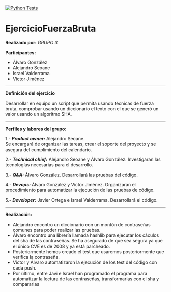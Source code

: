 [![Python Tests](https://github.com/Aleseomar/EjercicioFuerzaBruta/actions/workflows/python-package-conda.yml/badge.svg)](https://github.com/Aleseomar/EjercicioFuerzaBruta/actions/workflows/python-package-conda.yml)

# EjercicioFuerzaBruta

**Realizado por:** *GRUPO 3*  

**Participantes:**

- Álvaro González
- Alejandro Seoane
- Israel Valderrama
- Víctor Jiménez

****

**Definición del ejercicio**  

Desarrollar en equipo un script que permita usando técnicas de fuerza bruta, comprobar usando un diccionario el texto con el que se generó un valor usando un algoritmo SHA.

****

**Perfiles y labores del grupo:**

1.- ***Product owner:*** Alejandro Seoane.   
Se encargará de organizar las tareas, crear el soporte del proyecto y se asegura del cumplimiento del calendario.

2.- ***Technical chief:*** Alejandro Seoane y Álvaro González. Investigaran las tecnologías necesarias para el desarrollo.   

3.- ***Q&A:*** Álvaro González. Desarrollará las pruebas del código.

4.- ***Devops:*** Álvaro González y Victor Jiménez. Organizarán el procedimiento para automatizar la ejecución de las pruebas de código.

5.- ***Developer:*** Javier Ortega e Israel Valderrama. Desarrollará el código.

****

**Realización:**

- Alejandro encontro un diccionario con un montón de contraseñas comunes para poder realizar las pruebas.
- Álvaro  encontro una librería llamada hashlib para ejecutar los cáculos del sha de las contraseñas. Se ha asegurado de que sea segura ya que el único CVE es de 2008 y ya está parcheado.
- Posteriormente hemos creado el test que usaremos posteriormente que verifica la contraseña.
- Victor y Álvaro automatizaron la ejecución de los test del código con cada push.
- Por último, entre Javi e Israel han programado el programa para automatizar la lectura de las contraseñas, transformarlas con el sha y compararlas

